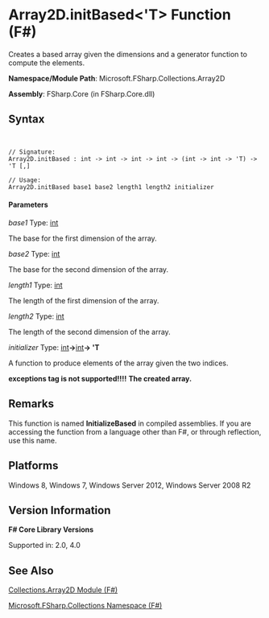 # Array2D.initBased<'T> Function (F#)

Creates a based array given the dimensions and a generator function to compute the elements.

**Namespace/Module Path**: Microsoft.FSharp.Collections.Array2D

**Assembly**: FSharp.Core (in FSharp.Core.dll)


## Syntax


```


// Signature:
Array2D.initBased : int -> int -> int -> int -> (int -> int -> 'T) -> 'T [,]

// Usage:
Array2D.initBased base1 base2 length1 length2 initializer

```



#### Parameters
*base1*
Type: [int](http://msdn.microsoft.com/en-us/library/025d5455-3622-4ea5-9573-3ecbd4ee1375)


The base for the first dimension of the array.


*base2*
Type: [int](http://msdn.microsoft.com/en-us/library/025d5455-3622-4ea5-9573-3ecbd4ee1375)


The base for the second dimension of the array.


*length1*
Type: [int](http://msdn.microsoft.com/en-us/library/025d5455-3622-4ea5-9573-3ecbd4ee1375)


The length of the first dimension of the array.


*length2*
Type: [int](http://msdn.microsoft.com/en-us/library/025d5455-3622-4ea5-9573-3ecbd4ee1375)


The length of the second dimension of the array.


*initializer*
Type: [int](http://msdn.microsoft.com/en-us/library/025d5455-3622-4ea5-9573-3ecbd4ee1375)**-&gt;**[int](http://msdn.microsoft.com/en-us/library/025d5455-3622-4ea5-9573-3ecbd4ee1375)**-&gt; 'T**


A function to produce elements of the array given the two indices.



**exceptions tag is not supported!!!!**
**The created array.**
## Remarks
This function is named **InitializeBased** in compiled assemblies. If you are accessing the function from a language other than F#, or through reflection, use this name.


## Platforms
Windows 8, Windows 7, Windows Server 2012, Windows Server 2008 R2


## Version Information
**F# Core Library Versions**

Supported in: 2.0, 4.0


## See Also
[Collections.Array2D Module &#40;F&#35;&#41;](Collections.Array2D-Module-%28FSharp%29.md)

[Microsoft.FSharp.Collections Namespace &#40;F&#35;&#41;](Microsoft.FSharp.Collections-Namespace-%28FSharp%29.md)

